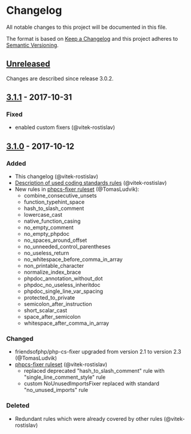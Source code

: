 # Changelog
All notable changes to this project will be documented in this file.

The format is based on [Keep a Changelog](http://keepachangelog.com/en/1.0.0/)
and this project adheres to [Semantic Versioning](http://semver.org/spec/v2.0.0.html).

## [Unreleased]
Changes are described since release 3.0.2.

## [3.1.1] - 2017-10-31
### Fixed
- enabled custom fixers (@vitek-rostislav)

## [3.1.0] - 2017-10-12
### Added
- This changelog (@vitek-rostislav)
- [Description of used coding standards rules](docs/description-of-used-coding-standards-rules.md) (@vitek-rostislav)
- New rules in [phpcs-fixer ruleset](build/phpcs-fixer.php_cs) (@TomasLudvik):
    - combine_consecutive_unsets
    - function_typehint_space
    - hash_to_slash_comment
    - lowercase_cast
    - native_function_casing
    - no_empty_comment
    - no_empty_phpdoc
    - no_spaces_around_offset
    - no_unneeded_control_parentheses
    - no_useless_return
    - no_whitespace_before_comma_in_array
    - non_printable_character
    - normalize_index_brace
    - phpdoc_annotation_without_dot
    - phpdoc_no_useless_inheritdoc
    - phpdoc_single_line_var_spacing
    - protected_to_private
    - semicolon_after_instruction
    - short_scalar_cast
    - space_after_semicolon
    - whitespace_after_comma_in_array

### Changed
- friendsofphp/php-cs-fixer upgraded from version 2.1 to version 2.3 (@TomasLudvik)
- [phpcs-fixer ruleset](build/phpcs-fixer.php_cs) (@vitek-rostislav)
    - replaced deprecated "hash_to_slash_comment" rule with "single_line_comment_style" rule
    - custom NoUnusedImportsFixer replaced with standard "no_unused_imports" rule

### Deleted
- Redundant rules which were already covered by other rules (@vitek-rostislav)

[Unreleased]: https://github.com/shopsys/coding-standards/compare/v3.1.1...HEAD
[3.1.1]: https://github.com/shopsys/coding-standards/compare/v3.1.0...v3.1.1
[3.1.0]: https://github.com/shopsys/coding-standards/compare/v3.0.2...v3.1.0
